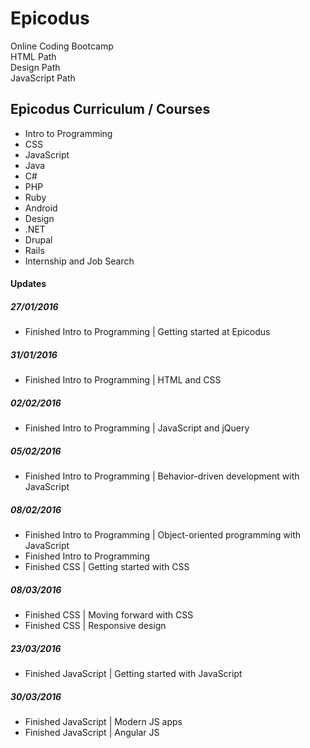 # Epicodus
Online Coding Bootcamp    
HTML Path     
Design Path          
JavaScript Path

## Epicodus Curriculum / Courses
- Intro to Programming
- CSS
- JavaScript
- Java
- C#
- PHP
- Ruby
- Android
- Design
- .NET
- Drupal
- Rails
- Internship and Job Search

#### Updates
##### 27/01/2016
- Finished Intro to Programming | Getting started at Epicodus

##### 31/01/2016
- Finished Intro to Programming | HTML and CSS

##### 02/02/2016
- Finished Intro to Programming | JavaScript and jQuery

##### 05/02/2016
- Finished Intro to Programming | Behavior-driven development with JavaScript

##### 08/02/2016
- Finished Intro to Programming | Object-oriented programming with JavaScript
- Finished Intro to Programming
- Finished CSS | Getting started with CSS

##### 08/03/2016
- Finished CSS | Moving forward with CSS
- Finished CSS | Responsive design

##### 23/03/2016
- Finished JavaScript | Getting started with JavaScript

##### 30/03/2016
- Finished JavaScript | Modern JS apps
- Finished JavaScript | Angular JS
